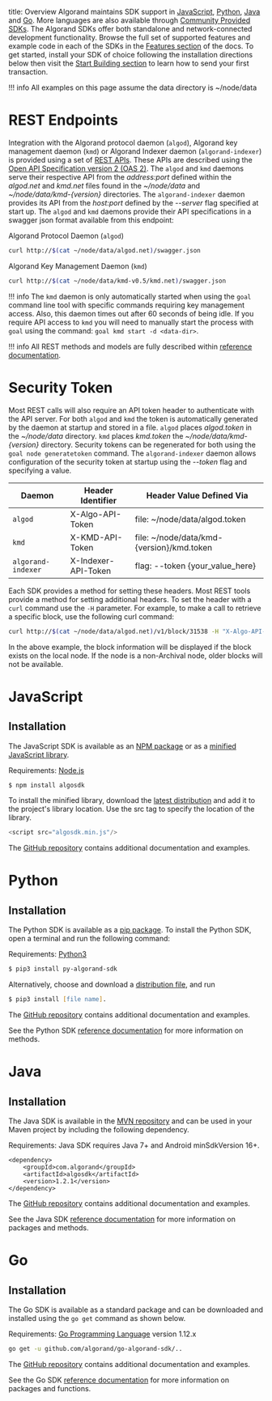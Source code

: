 title: Overview
Algorand maintains SDK support in [JavaScript](#javascript), [Python](#python), [Java](#java) and [Go](#go). More languages are also available through [Community Provided SDKs](../../community/#sdks). The Algorand SDKs offer both standalone and network-connected development functionality. Browse the full set of supported features and example code in each of the SDKs in the [Features section](../../features/index.md) of the docs. To get started, install your SDK of choice following the installation directions below then visit the [Start Building section](../../build-apps/setup.md) to learn how to send your first transaction.

!!! info
    All examples on this page assume the data directory is ~/node/data

# REST Endpoints
Integration with the Algorand protocol daemon (`algod`), Algorand key management daemon (`kmd`) or Algorand Indexer daemon (`algorand-indexer`) is provided using a set of [REST APIs](../index.md#rest-apis). These APIs are described using the [Open API Specification version 2 (OAS 2)](https://github.com/OAI/OpenAPI-Specification/blob/master/versions/2.0.md). The `algod` and `kmd` daemons serve their respective API from the _address:port_ defined within the _algod.net_ and _kmd.net_ files found in the _~/node/data_ and _~/node/data/kmd-{version}_ directories. The `algorand-indexer` daemon provides its API from the _host:port_ defined by the _--server_ flag specified at start up. The `algod` and `kmd` daemons provide their API specifications in a swagger json format available from this endpoint: 

Algorand Protocol Daemon (`algod`)

```zsh
curl http://$(cat ~/node/data/algod.net)/swagger.json
```

Algorand Key Management Daemon (`kmd`)

```zsh
curl http://$(cat ~/node/data/kmd-v0.5/kmd.net)/swagger.json
```

!!! info
    The `kmd` daemon is only automatically started when using the `goal` command line tool with specific commands requiring key management access. Also, this daemon times out after 60 seconds of being idle. If you require API access to `kmd` you will need to manually start the process with `goal` using the command: `goal kmd start -d <data-dir>`.

!!! info
    All REST methods and models are fully described within [reference documentation](../index.md#rest-apis). 

# Security Token
Most REST calls will also require an API token header to authenticate with the API server. For both `algod` and `kmd` the token is automatically generated by the daemon at startup and stored in a file. `algod` places _algod.token_ in the _~/node/data_ directory. `kmd` places _kmd.token_ the _~/node/data/kmd-{version}_ directory. Security tokens can be regenerated for both using the `goal node generatetoken` command. The `algorand-indexer` daemon allows configuration of the security token at startup using the _--token_ flag and specifying a value. 

| Daemon             | Header Identifier   | Header Value Defined Via                      |
| ------------------ | ------------------- | --------------------------------------------- |
| `algod`            | X-Algo-API-Token    | file: ~/node/data/algod.token                 |
| `kmd`              | X-KMD-API-Token     | file: ~/node/data/kmd-{version}/kmd.token     |
| `algorand-indexer` | X-Indexer-API-Token | flag: --token {your_value_here}               |

Each SDK provides a method for setting these headers. Most REST tools provide a method for setting additional headers. To set the header with a `curl` command use the `-H` parameter. For example, to make a call to retrieve a specific block, use the following curl command:

```zsh
curl http://$(cat ~/node/data/algod.net)/v1/block/31538 -H "X-Algo-API-Token: $(cat ~/node/data/algod.token)"
```

In the above example, the block information will be displayed if the block exists on the local node. If the node is a non-Archival node, older blocks will not be available.

# JavaScript
## Installation
The JavaScript SDK is available as an [NPM package](https://www.npmjs.com/package/algosdk) or as a [minified JavaScript library](https://github.com/algorand/js-algorand-sdk/blob/master/dist/algosdk.min.js). 

Requirements: [Node.js](https://nodejs.org/en/download/) 

```zsh
$ npm install algosdk
```

To install the minified library, download the [latest distribution](https://github.com/algorand/js-algorand-sdk/tree/develop/dist) and add it to the project's library location. Use the src tag to specify the location of the library.

```javascript tab="JavaScript"
<script src="algosdk.min.js"/> 
```

The [GitHub repository](https://github.com/algorand/js-algorand-sdk) contains additional documentation and examples.


# Python
## Installation
The Python SDK is available as a [pip package](https://pypi.org/project/py-algorand-sdk/). To install the Python SDK, open a terminal and run the following command:

Requirements: [Python3](https://www.python.org/download/releases/3.0/)

```zsh
$ pip3 install py-algorand-sdk
```

Alternatively, choose and download a [distribution file](https://pypi.org/project/py-algorand-sdk/#files), and run 

```zsh
$ pip3 install [file name].
```

The [GitHub repository](https://github.com/algorand/py-algorand-sdk) contains additional documentation and examples.

See the Python SDK [reference documentation](https://py-algorand-sdk.readthedocs.io/en/latest/) for more information on methods.

# Java
## Installation
The Java SDK is available in the [MVN repository](https://mvnrepository.com/artifact/com.algorand/algosdk) and can be used in your Maven project by including the following dependency. 

Requirements: Java SDK requires Java 7+ and Android minSdkVersion 16+.

```
<dependency>
    <groupId>com.algorand</groupId>
    <artifactId>algosdk</artifactId>
    <version>1.2.1</version>
</dependency>
```

The [GitHub repository](https://github.com/algorand/java-algorand-sdk) contains additional documentation and examples.

See the Java SDK [reference documentation](https://algorand.github.io/java-algorand-sdk/) for more information on packages and methods.


# Go
## Installation
The Go SDK is available as a standard package and can be downloaded and installed using the `go get` command as shown below.

Requirements: [Go Programming Language](https://golang.org/dl/) version 1.12.x 

```zsh
go get -u github.com/algorand/go-algorand-sdk/..
```

The [GitHub repository](https://github.com/algorand/go-algorand-sdk) contains additional documentation and examples.

See the Go SDK [reference documentation](https://pkg.go.dev/github.com/algorand/go-algorand-sdk) for more information on packages and functions.
